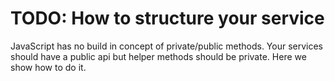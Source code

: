 # TODO: How to structure your service

JavaScript has no build in concept of private/public methods. Your services should have a public api but
helper methods should be private. Here we show how to do it.
